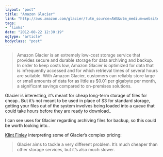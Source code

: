 ```yaml
---
layout: "post"
title: "Amazon Glacier"
link: "http://aws.amazon.com/glacier/?utm_source=AWS&utm_medium=website&utm_campaign=LP_glacier_launch"
tags: 
- "links"
date: "2012-08-22 12:30:19"
ogtype: "article"
bodyclass: "post"
---
```


> Amazon Glacier is an extremely low-cost storage service that provides secure and durable storage for data archiving and backup. In order to keep costs low, Amazon Glacier is optimized for data that is infrequently accessed and for which retrieval times of several hours are suitable. With Amazon Glacier, customers can reliably store large or small amounts of data for as little as $0.01 per gigabyte per month, a significant savings compared to on-premises solutions.

Glacier is interesting, it’s meant for cheap long-term storage of files for cheap.. But it’s not meant to be used in place of S3 for standard storage, getting your files out of the system involves being loaded into a queue that could take hours before they are ready to download..

I can see uses for Glacier regarding archiving files for backup, so this could be worth looking into..

[Klint Finley](http://www.wired.com/wiredenterprise/2012/08/glacier/all/1) interpreting some of Glacier’s complex pricing:

> Glacier aims to tackle a very different problem. It’s much cheaper than other storage services, but it’s also much slower.